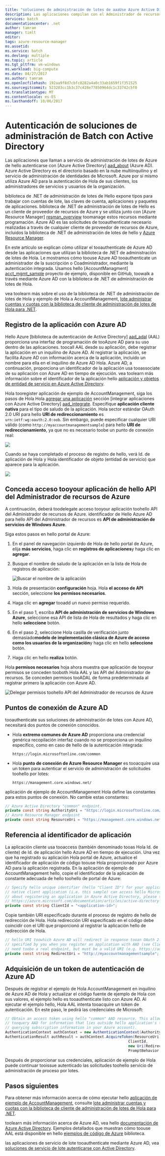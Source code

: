 ```yaml
---
title: "soluciones de administración de lotes de aaaUse Azure Active Directory tooauthenticate | Documentos de Microsoft"
description: Las aplicaciones compilan con el Administrador de recursos de Azure y proveedor de recursos de proceso por lotes de hello autenticarse con Azure AD.
services: batch
documentationcenter: .net
author: tamram
manager: timlt
editor: 
tags: azure-resource-manager
ms.assetid: 
ms.service: batch
ms.devlang: multiple
ms.topic: article
ms.tgt_pltfrm: vm-windows
ms.workload: big-compute
ms.date: 04/27/2017
ms.author: tamram
ms.openlocfilehash: 192aa9f8d7cbfc0282a4a0c33ab1659f1f351525
ms.sourcegitcommit: 523283cc1b3c37c428e77850964dc1c33742c5f0
ms.translationtype: MT
ms.contentlocale: es-ES
ms.lasthandoff: 10/06/2017
---
```

# <a name="authenticate-batch-management-solutions-with-active-directory"></a>Autenticación de soluciones de administración de Batch con Active Directory

Las aplicaciones que llaman a servicio de administración de lotes de Azure de hello autenticarse con [Azure Active Directory] [ aad_about] (Azure AD). Azure Active Directory es el directorio basado en la nube multiinquilino y el servicio de administración de identidades de Microsoft. Azure por sí mismo utiliza Azure AD para la autenticación de Hola de sus clientes, los administradores de servicios y usuarios de la organización.

biblioteca de .NET de administración de lotes de Hello expone tipos para trabajar con cuentas de lote, las claves de cuenta, aplicaciones y paquetes de aplicaciones. biblioteca de .NET de administración de lotes de Hello es un cliente de proveedor de recursos de Azure y se utiliza junto con [Azure Resource Manager] [ resman_overview] toomanage estos recursos mediante programación. Azure AD es las solicitudes de tooauthenticate necesario realizadas a través de cualquier cliente de proveedor de recursos de Azure, incluidos la biblioteca de .NET de administración de lotes de hello y [Azure Resource Manager][resman_overview].

En este artículo se explican cómo utilizar el tooauthenticate de Azure AD desde las aplicaciones que utilizan la biblioteca de .NET de administración de lotes de Hola. Le mostramos cómo toouse Azure AD tooauthenticate un administrador de la suscripción o Coadministrador, mediante la autenticación integrada. Usamos hello [AccountManagment] [ acct_mgmt_sample] proyecto de ejemplo, disponible en GitHub, toowalk a través mediante Azure AD con la biblioteca de .NET de administración de lotes de Hola.

vea toolearn más sobre el uso de la biblioteca de .NET de administración de lotes de Hola y ejemplo de Hola a AccountManagement, [lote administrar cuentas y cuotas con la biblioteca de cliente de administración de lotes de Hola para .NET](batch-management-dotnet.md).

## <a name="register-your-application-with-azure-ad"></a>Registro de la aplicación con Azure AD

Hello Azure [biblioteca de autenticación de Active Directory] [ aad_adal] (AAL) proporciona una interfaz de programación de tooAzure AD para su uso dentro de las aplicaciones. toocall AAL desde su aplicación, debe registrar la aplicación en un inquilino de Azure AD. Al registrar la aplicación, se facilita Azure AD con información acerca de la aplicación, incluido un nombre para ella en el inquilino de Azure AD Hola. Azure AD, a continuación, proporciona un identificador de la aplicación usa tooassociate de su aplicación con Azure AD en tiempo de ejecución. vea toolearn más información sobre el identificador de la aplicación hello [aplicación y objetos de entidad de servicio en Azure Active Directory](../active-directory/develop/active-directory-application-objects.md).

Hola tooregister aplicación de ejemplo de AccountManagement, siga los pasos de Hola Hola [agregar una aplicación](../active-directory/develop/active-directory-integrating-applications.md#adding-an-application) sección [integrar aplicaciones con Azure Active Directory] [ aad_integrate]. Especifique **aplicación cliente nativa** para el tipo de saludo de la aplicación. Hola sector estándar OAuth 2.0 URI para hello **URI de redireccionamiento** es `urn:ietf:wg:oauth:2.0:oob`. Sin embargo, puede especificar cualquier URI válido (como `http://myaccountmanagementsample`) para hello **URI de redireccionamiento**, ya que no es necesario toobe un punto de conexión real:

![](./media/batch-aad-auth-management/app-registration-management-plane.png)

Cuando se haya completado el proceso de registro de hello, verá Id. de aplicación de Hola y Hola identificador de objeto (entidad de servicio) que aparece para la aplicación.  

![](./media/batch-aad-auth-management/app-registration-client-id.png)

## <a name="grant-hello-azure-resource-manager-api-access-tooyour-application"></a>Conceda acceso tooyour aplicación de hello API del Administrador de recursos de Azure

A continuación, deberá toodelegate acceso tooyour aplicación toohello API del Administrador de recursos de Azure. identificador de Hello Azure AD para hello API del Administrador de recursos es **API de administración de servicios de Windows Azure**.

Siga estos pasos en hello portal de Azure:

1. En el panel de navegación izquierdo de Hola de hello portal de Azure, elija **más servicios**, haga clic en **registros de aplicaciones**y haga clic en **agregar**.
2. Busque el nombre de saludo de la aplicación en la lista de Hola de registros de aplicación:

    ![Buscar el nombre de la aplicación](./media/batch-aad-auth-management/search-app-registration.png)

3. Hola de presentación **configuración** hoja. Hola **el acceso de API** sección, seleccione **los permisos necesarios**.
4. Haga clic en **agregar** tooadd un nuevo permiso requerido. 
5. En el paso 1, escriba **API de administración de servicios de Windows Azure**, seleccione esa API de lista de Hola de resultados y haga clic en hello **seleccione** botón.
6. En el paso 2, seleccione Hola casilla de verificación junto demasiado**modelo de implementación clásica de Azure de acceso como los usuarios de la organización**y haga clic en hello **seleccione** botón.
7. Haga clic en hello **realiza** botón.

Hola **permisos necesarios** hoja ahora muestra que aplicación de tooyour permisos se conceden tooboth Hola AAL y las API del Administrador de recursos. Se conceden permisos tooADAL de forma predeterminada al registrar primero la aplicación con Azure AD.

![Delegar permisos toohello API del Administrador de recursos de Azure](./media/batch-aad-auth-management/required-permissions-management-plane.png)

## <a name="azure-ad-endpoints"></a>Puntos de conexión de Azure AD

tooauthenticate sus soluciones de administración de lotes con Azure AD, necesitará dos puntos de conexión conocidos.

- Hola **extremo comunes de Azure AD** proporciona una credencial genérica recopilación interfaz cuando no se proporciona un inquilino específico, como en caso de hello de la autenticación integrada:

    `https://login.microsoftonline.com/common`

- Hola **punto de conexión de Azure Resource Manager** es tooacquire usa un token para autenticar el servicio de administración de solicitudes toohello por lotes:

    `https://management.core.windows.net/`

aplicación de ejemplo de AccountManagement Hola define las constantes para estos puntos de conexión. No cambie estas constantes:

```csharp
// Azure Active Directory "common" endpoint.
private const string AuthorityUri = "https://login.microsoftonline.com/common";
// Azure Resource Manager endpoint 
private const string ResourceUri = "https://management.core.windows.net/";
```

## <a name="reference-your-application-id"></a>Referencia al identificador de aplicación 

La aplicación cliente usa tooaccess (también denominado tooas Hola Id. de cliente) de Id. de aplicación hello Azure AD en tiempo de ejecución. Una vez que ha registrado su aplicación Hola portal de Azure, actualice el identificador de aplicación de código toouse Hola proporcionado por Azure AD para la aplicación registrada. En la aplicación de ejemplo de AccountManagement hello, copie el identificador de la aplicación de constante adecuada de hello toohello de portal de Azure:

```csharp
// Specify hello unique identifier (hello "Client ID") for your application. This is required so that your
// native client application (i.e. this sample) can access hello Microsoft Azure AD Graph API. For information
// about registering an application in Azure Active Directory, please see "Adding an Application" here:
// https://azure.microsoft.com/documentation/articles/active-directory-integrating-applications/
private const string ClientId = "<application-id>";
```
Copie también URI especificado durante el proceso de registro de hello de redirección de Hola. Hola redirección URI especificado en el código debe coincidir con el URI que proporcionó al registrar la aplicación hello de redirección de Hola.

```csharp
// hello URI toowhich Azure AD will redirect in response tooan OAuth 2.0 request. This value is
// specified by you when you register an application with AAD (see ClientId comment). It does not
// need toobe a real endpoint, but must be a valid URI (e.g. https://accountmgmtsampleapp).
private const string RedirectUri = "http://myaccountmanagementsample";
```

## <a name="acquire-an-azure-ad-authentication-token"></a>Adquisición de un token de autenticación de Azure AD

Después de registrar el ejemplo de Hola AccountManagement en inquilino de Azure AD de Hola y actualizar el código fuente de ejemplo de Hola con sus valores, el ejemplo hello es tooauthenticate listo con Azure AD. Al ejecutar el ejemplo hello, Hola AAL intenta tooacquire un token de autenticación. En este paso, le pedirá las credenciales de Microsoft: 

```csharp
// Obtain an access token using hello "common" AAD resource. This allows hello application
// tooquery AAD for information that lies outside hello application's tenant (such as for
// querying subscription information in your Azure account).
AuthenticationContext authContext = new AuthenticationContext(AuthorityUri);
AuthenticationResult authResult = authContext.AcquireToken(ResourceUri,
                                                        ClientId,
                                                        new Uri(RedirectUri),
                                                        PromptBehavior.Auto);
```

Después de proporcionar sus credenciales, aplicación de ejemplo de Hola puede continuar tooissue autenticado las solicitudes toohello servicio de administración de proceso por lotes. 

## <a name="next-steps"></a>Pasos siguientes

Para obtener más información acerca de cómo ejecutar hello [aplicación de ejemplo de AccountManagement][acct_mgmt_sample], consulte [lote administrar cuentas y cuotas con la biblioteca de cliente de administración de lotes de Hola para .NET](batch-management-dotnet.md).

toolearn más información acerca de Azure AD, vea hello [documentación de Azure Active Directory](https://docs.microsoft.com/azure/active-directory/). Ejemplos detallados que muestran cómo toouse AAL está disponible en hello [ejemplos de código de Azure](https://azure.microsoft.com/resources/samples/?service=active-directory) biblioteca.

las aplicaciones de servicio de lote tooauthenticate mediante Azure AD, vea [soluciones de servicio de lote autenticarse con Active Directory](batch-aad-auth.md). 


[aad_about]: ../active-directory/active-directory-whatis.md "¿Qué es Azure Active Directory?"
[aad_adal]: ../active-directory/active-directory-authentication-libraries.md
[aad_auth_scenarios]: ../active-directory/active-directory-authentication-scenarios.md "Escenarios de autenticación para Azure AD"
[aad_integrate]: ../active-directory/active-directory-integrating-applications.md "Integración de aplicaciones con Azure Active Directory"
[acct_mgmt_sample]: https://github.com/Azure/azure-batch-samples/tree/master/CSharp/AccountManagement
[azure_portal]: http://portal.azure.com
[resman_overview]: ../azure-resource-manager/resource-group-overview.md
